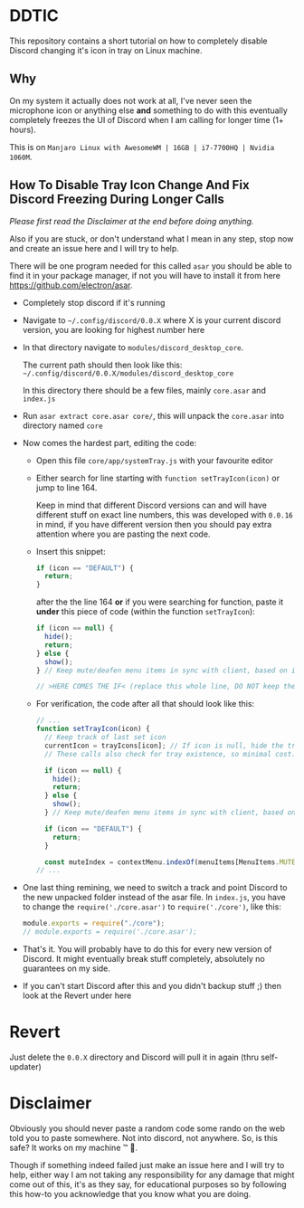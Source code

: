 # DDTIC

This repository contains a short tutorial on how to completely disable
Discord changing it's icon in tray on Linux machine.

## Why

On my system it actually does not work at all, I've never seen
the microphone icon or anything else **and** something to do with this
eventually completely freezes the UI of Discord when I am calling for
longer time (1+ hours).

This is on `Manjaro Linux with AwesomeWM | 16GB | i7-7700HQ | Nvidia 1060M`.

## How To Disable Tray Icon Change And Fix Discord Freezing During Longer Calls

_Please first read the Disclaimer at the end before doing anything._

Also if you are stuck, or don't understand what I mean in any step, stop now
and create an issue here and I will try to help.

There will be one program needed for this called `asar`
you should be able to find it in your package manager, if not you will have to
install it from here https://github.com/electron/asar.

- Completely stop discord if it's running
- Navigate to `~/.config/discord/0.0.X` where X is your current
  discord version, you are looking for highest number here
- In that directory navigate to `modules/discord_desktop_core`.

  The current path should then look like this:
  `~/.config/discord/0.0.X/modules/discord_desktop_core`
  
  In this directory there should be a few files, mainly `core.asar` and `index.js`

- Run `asar extract core.asar core/`, this will unpack the `core.asar`
  into directory named `core`
- Now comes the hardest part, editing the code:

  - Open this file `core/app/systemTray.js` with your favourite editor
  - Either search for line starting with `function setTrayIcon(icon)` or jump to line 164.

    Keep in mind that different Discord versions can and will have different stuff
    on exact line numbers, this was developed with `0.0.16` in mind, if you have different
    version then you should pay extra attention where you are pasting the next code.

  - Insert this snippet:

    ```js
    if (icon == "DEFAULT") {
      return;
    }
    ```

    after the the line 164
    **or** if you were searching for function, paste it **under** this piece of code
    (within the function `setTrayIcon`):

    ```js
    if (icon == null) {
      hide();
      return;
    } else {
      show();
    } // Keep mute/deafen menu items in sync with client, based on icon states

    // >HERE COMES THE IF< (replace this whole line, DO NOT keep the double slash at the start)
    ```

  - For verification, the code after all that should look like this:

    ```js
    // ...
    function setTrayIcon(icon) {
      // Keep track of last set icon
      currentIcon = trayIcons[icon]; // If icon is null, hide the tray icon.  Otherwise show
      // These calls also check for tray existence, so minimal cost.

      if (icon == null) {
        hide();
        return;
      } else {
        show();
      } // Keep mute/deafen menu items in sync with client, based on icon states

      if (icon == "DEFAULT") {
        return;
      }

      const muteIndex = contextMenu.indexOf(menuItems[MenuItems.MUTE]);
    // ...
    ```

- One last thing remining, we need to switch a track and point Discord to the new unpacked
  folder instead of the asar file.
  In `index.js`, you have to change the `require('./core.asar')` to `require('./core')`,
  like this:

  ```js
  module.exports = require("./core");
  // module.exports = require('./core.asar');
  ```

- That's it. You will probably have to do this for every new version of Discord.
  It might eventually break stuff completely, absolutely no guarantees on my side.

- If you can't start Discord after this and you didn't backup stuff ;) then
  look at the Revert under here

# Revert
Just delete the `0.0.X` directory and Discord will pull it in again (thru self-updater)

# Disclaimer

Obviously you should never paste a random code some rando on the web told you to paste somewhere.
Not into discord, not anywhere. So, is this safe? It works on my machine :tm: :shrug:.

Though if something indeed failed just make an issue here and I will try to help,
either way I am not taking any responsibility for any damage that might come out of this,
it's as they say, for educational purposes so by following this how-to you acknowledge that
you know what you are doing.
